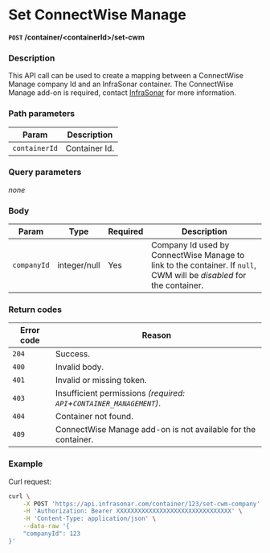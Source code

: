 # Set ConnectWise Manage
**`POST` /container/<containerId\>/set-cwm**

### Description
This API call can be used to create a mapping between a ConnectWise Manage company Id and an InfraSonar container.
The ConnectWise Manage add-on is required, contact [InfraSonar](https://infrasonar.com/support) for more information.

### Path parameters
Param               | Description
--------------------|-------------
`containerId`       | Container Id.

### Query parameters
_none_

### Body
Param       | Type          | Required  | Description
------------|---------------|-----------|-------------
`companyId` | integer/null  | Yes       | Company Id used by ConnectWise Manage to link to the container. If `null`, CWM will be _disabled_ for the container.

### Return codes
Error code  | Reason
------------|--------
`204`       | Success.
`400`       | Invalid body.
`401`       | Invalid or missing token.
`403`       | Insufficient permissions _(required: `API`+`CONTAINER_MANAGEMENT`)_.
`404`       | Container not found.
`409`       | ConnectWise Manage add-on is not available for the container.

### Example
Curl request:
```bash
curl \
    -X POST 'https://api.infrasonar.com/container/123/set-cwm-company' \
    -H 'Authorization: Bearer XXXXXXXXXXXXXXXXXXXXXXXXXXXXXXXX' \
    -H 'Content-Type: application/json' \
    --data-raw '{
    "companyId": 123
}'
```
